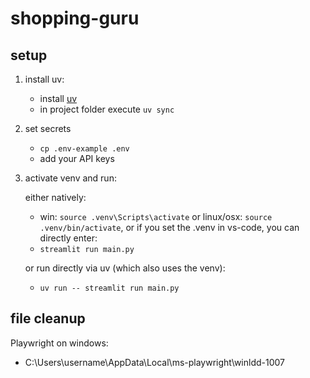 # shopping-guru

## setup

1. install uv:

    - install [uv](https://docs.astral.sh/uv/getting-started/installation/)
    - in project folder execute `uv sync`

1. set secrets

    - `cp .env-example .env`
    - add your API keys

1. activate venv and run:

    either natively:

    - win: `source .venv\Scripts\activate` or linux/osx: `source .venv/bin/activate`, or if you set the .venv in vs-code, you can directly enter:
    - `streamlit run main.py`

    or run directly via uv (which also uses the venv):

    - `uv run -- streamlit run main.py`

## file cleanup

Playwright on windows:

- C:\Users\username\AppData\Local\ms-playwright\winldd-1007
